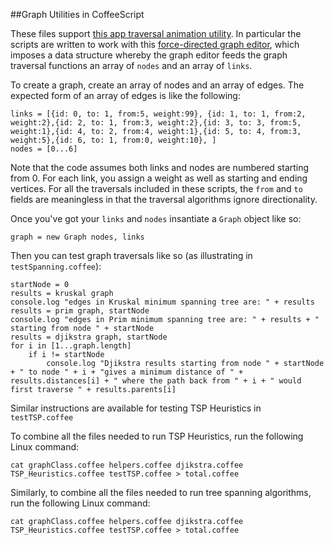 ##Graph Utilities in CoffeeScript

These files support [this app traversal animation utility](http://sunnysideworks.nyc/d3/directed_graph/). In particular the scripts are written to work with this [force-directed graph editor](http://bl.ocks.org/rkirsling/5001347), which imposes a data structure whereby the graph editor feeds the graph traversal functions an array of `nodes` and an array of `links`.

To create a graph, create an array of nodes and an array of edges. The expected form of an array of edges is like the following:

```
links = [{id: 0, to: 1, from:5, weight:99}, {id: 1, to: 1, from:2, weight:2},{id: 2, to: 1, from:3, weight:2},{id: 3, to: 3, from:5, weight:1},{id: 4, to: 2, from:4, weight:1},{id: 5, to: 4, from:3, weight:5},{id: 6, to: 1, from:0, weight:10}, ]
nodes = [0...6]
```

Note that the code assumes both links and nodes are numbered starting from 0. For each link, you assign a weight as well as starting and ending vertices. For all the traversals included in these scripts, the `from` and `to` fields are meaningless in that the traversal algorithms ignore directionality.

Once you've got your `links` and `nodes` insantiate a `Graph` object like so:

```
graph = new Graph nodes, links
``` 

Then you can test graph traversals like so (as illustrating in `testSpanning.coffee`):

```
startNode = 0
results = kruskal graph
console.log "edges in Kruskal minimum spanning tree are: " + results
results = prim graph, startNode
console.log "edges in Prim minimum spanning tree are: " + results + " starting from node " + startNode
results = djikstra graph, startNode
for i in [1...graph.length]
    if i != startNode
        console.log "Djikstra results starting from node " + startNode + " to node " + i + "gives a minimum distance of " + results.distances[i] + " where the path back from " + i + " would first traverse " + results.parents[i] 
```

Similar instructions are available for testing TSP Heuristics in `testTSP.coffee`

To combine all the files needed to run TSP Heuristics, run the following Linux command:

```
cat graphClass.coffee helpers.coffee djikstra.coffee TSP_Heuristics.coffee testTSP.coffee > total.coffee
```

Similarly, to combine all the files needed to run tree spanning algorithms, run the following Linux command:

```
cat graphClass.coffee helpers.coffee djikstra.coffee TSP_Heuristics.coffee testTSP.coffee > total.coffee
```